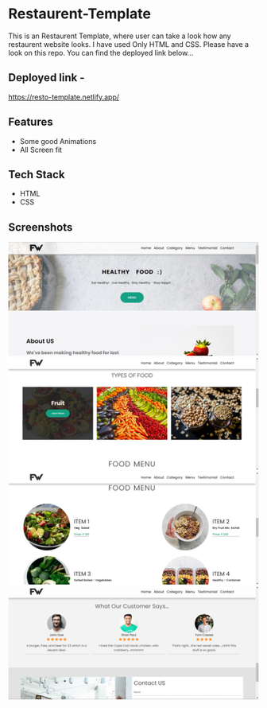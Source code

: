 # Restaurent-Template

This is an Restaurent Template, where user can take a look how any restaurent website looks. I have used Only HTML and CSS. Please have a look on this repo. You can find the deployed link below...

## Deployed link -

https://resto-template.netlify.app/


## Features

- Some good Animations
- All Screen fit


## Tech Stack

- HTML
- CSS 



## Screenshots
![](https://github.com/amansingh456/Restaurant-Template/blob/master/Screenshot%20(58).png)
![](https://github.com/amansingh456/Restaurant-Template/blob/master/Screenshot%20(59).png)
![](https://github.com/amansingh456/Restaurant-Template/blob/master/Screenshot%20(60).png)
![](https://github.com/amansingh456/Restaurant-Template/blob/master/Screenshot%20(61).png)
